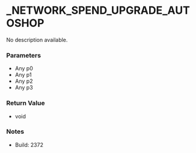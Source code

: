 # _NETWORK_SPEND_UPGRADE_AUTOSHOP

No description available.

### Parameters
* Any p0
* Any p1
* Any p2
* Any p3

### Return Value
* void

### Notes
* Build: 2372

